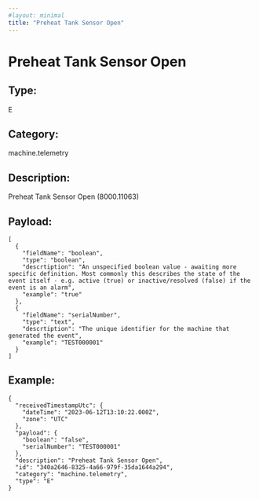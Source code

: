 ```yaml
---
#layout: minimal
title: "Preheat Tank Sensor Open"
---
```


# Preheat Tank Sensor Open

## Type:

E

## Category:

machine.telemetry

## Description: 

Preheat Tank Sensor Open (8000.11063)

## Payload:

```
[
  {
    "fieldName": "boolean",
    "type": "boolean",
    "descrtiption": "An unspecified boolean value - awaiting more specific definition. Most commonly this describes the state of the event itself - e.g. active (true) or inactive/resolved (false) if the event is an alarm",
    "example": "true"
  },
  {
    "fieldName": "serialNumber",
    "type": "text",
    "descrtiption": "The unique identifier for the machine that generated the event",
    "example": "TEST000001"
  }
]
```

## Example:

```
{
  "receivedTimestampUtc": {
    "dateTime": "2023-06-12T13:10:22.000Z",
    "zone": "UTC"
  },
  "payload": {
    "boolean": "false",
    "serialNumber": "TEST000001"
  },
  "description": "Preheat Tank Sensor Open",
  "id": "340a2646-8325-4a66-979f-35da1644a294",
  "category": "machine.telemetry",
  "type": "E"
}
```
